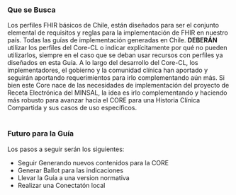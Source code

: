 ### Que se Busca

Los perfiles FHIR básicos de Chile, están diseñados para ser el conjunto elemental de requisitos y reglas para la implementación de FHIR en nuestro país. Todas las guías de implementación generadas en Chile. **DEBERÁN** utilizar los perfiles del Core-CL o indicar explícitamente por qué no pueden utilizarlos, siempre en el caso que se deban usar recursos con perfiles ya diseñados en esta Guía. A lo largo del desarrollo del Core-CL, los implementadores, el gobierno y la comunidad clínica han aportado y seguirán aportando requerimientos para irlo complementando aún más. Si bien este Core nace de las necesidades de implementación del proyecto de Receta Electrónica del MINSAL, la idea es irlo complementando y haciendo más robusto para avanzar hacia el CORE para una Historia Clínica Compartida y sus casos de uso específicos.
<br>
<br>
### Futuro para la Guía

Los pasos a seguir serán los siguientes:
<br>

* Seguir Generando nuevos contenidos para la CORE
* Generar Ballot para las indicaciones
* Llevar la Guía a una version normativa
* Realizar una Conectatón local 


